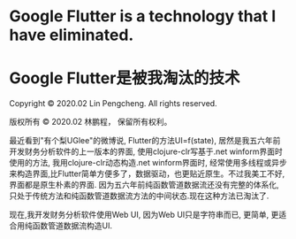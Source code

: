 # Google Flutter is a technology that I have eliminated.
# Google Flutter是被我淘汰的技术

Copyright © 2020.02 Lin Pengcheng. All rights reserved.

版权所有 © 2020.02 林鹏程， 保留所有权利。

最近看到"有个梨UGlee"的微博说, Flutter的方法UI=f(state), 居然是我五六年前开发财务分析软件的上一版本的界面,
使用clojure-clr写基于.net winform界面时使用的方法, 我用clojure-clr动态构造.net winform界面时, 
经常使用多线程或异步来构造界面,比Flutter简单方便多了，数据驱动，也更贴近原生。不过我美工不好, 
界面都是原生朴素的界面. 因为五六年前纯函数管道数据流还没有完整的体系化, 
只处于传统方法和纯函数管道数据流方法的中间状态.现在这种方法已淘汰了.

现在,我开发财务分析软件使用Web UI, 因为Web UI只是字符串而已, 更简单, 更适合用纯函数管道数据流构造UI. 
